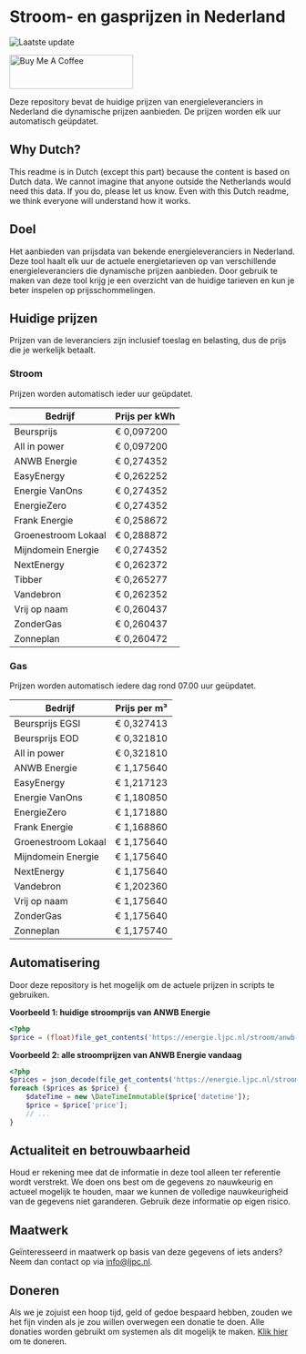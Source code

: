 # Stroom- en gasprijzen in Nederland

![Laatste update](https://img.shields.io/badge/laatste%20update-2025--07--20%2006%3A00%20CET-brightgreen)

<a href="https://www.buymeacoffee.com/Lars-" target="_blank"><img src="https://cdn.buymeacoffee.com/buttons/v2/default-orange.png" alt="Buy Me A Coffee" height="60" style="height: 60px !important;width: 217px !important;" ></a>

Deze repository bevat de huidige prijzen van energieleveranciers in Nederland die dynamische prijzen aanbieden. De prijzen worden elk uur automatisch geüpdatet.

## Why Dutch?

This readme is in Dutch (except this part) because the content is based on Dutch data. We cannot imagine that anyone outside the Netherlands would need this data. If you do, please let us know. Even with this Dutch readme, we think
everyone will understand how it works.

## Doel

Het aanbieden van prijsdata van bekende energieleveranciers in Nederland. Deze tool haalt elk uur de actuele energietarieven op van verschillende energieleveranciers die dynamische prijzen aanbieden. Door gebruik te maken van deze tool
krijg je een overzicht van de huidige tarieven en kun je beter inspelen op prijsschommelingen.

## Huidige prijzen

Prijzen van de leveranciers zijn inclusief toeslag en belasting, dus de prijs die je werkelijk betaalt.

### Stroom

Prijzen worden automatisch ieder uur geüpdatet.

 Bedrijf | Prijs per kWh 
---------|---------------
Beursprijs | € 0,097200
All in power | € 0,097200
ANWB Energie | € 0,274352
EasyEnergy | € 0,262252
Energie VanOns | € 0,274352
EnergieZero | € 0,274352
Frank Energie | € 0,258672
Groenestroom Lokaal | € 0,288872
Mijndomein Energie | € 0,274352
NextEnergy | € 0,262372
Tibber | € 0,265277
Vandebron | € 0,262352
Vrij op naam | € 0,260437
ZonderGas | € 0,260437
Zonneplan | € 0,260472


### Gas

Prijzen worden automatisch iedere dag rond 07.00 uur geüpdatet.

 Bedrijf | Prijs per m³ 
---------|--------------
Beursprijs EGSI | € 0,327413
Beursprijs EOD | € 0,321810
All in power | € 0,321810
ANWB Energie | € 1,175640
EasyEnergy | € 1,217123
Energie VanOns | € 1,180850
EnergieZero | € 1,171880
Frank Energie | € 1,168860
Groenestroom Lokaal | € 1,175640
Mijndomein Energie | € 1,175640
NextEnergy | € 1,175640
Vandebron | € 1,202360
Vrij op naam | € 1,175640
ZonderGas | € 1,175640
Zonneplan | € 1,175740


## Automatisering

Door deze repository is het mogelijk om de actuele prijzen in scripts te gebruiken.

**Voorbeeld 1: huidige stroomprijs van ANWB Energie**

```php
<?php
$price = (float)file_get_contents('https://energie.ljpc.nl/stroom/anwb-energie-nu.txt');

```

**Voorbeeld 2: alle stroomprijzen van ANWB Energie vandaag**

```php
<?php
$prices = json_decode(file_get_contents('https://energie.ljpc.nl/stroom/all-in-power-vandaag.json'),true);
foreach ($prices as $price) {
    $dateTime = new \DateTimeImmutable($price['datetime']);
    $price = $price['price'];
    // ...
}
```

## Actualiteit en betrouwbaarheid

Houd er rekening mee dat de informatie in deze tool alleen ter referentie wordt verstrekt. We doen ons best om de gegevens zo nauwkeurig en actueel mogelijk te houden, maar we kunnen de volledige nauwkeurigheid van de gegevens niet
garanderen. Gebruik deze informatie op eigen risico.

## Maatwerk

Geïnteresseerd in maatwerk op basis van deze gegevens of iets anders? Neem dan contact op
via [info@ljpc.nl](mailto:info@ljpc.nl?subject=Energie%20prijzen).

## Doneren

Als we je zojuist een hoop tijd, geld of gedoe bespaard hebben, zouden we het fijn vinden als je zou willen overwegen een
donatie te doen. Alle donaties worden gebruikt om systemen als dit mogelijk te
maken. [Klik hier](https://www.buymeacoffee.com/Lars-) om te doneren.
